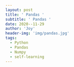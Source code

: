 ```yaml
---
layout: post
title: ' Pandas '
subtitle: ' Pandas '
date: 2020--11-29
author: 'Joy'
header-img: 'img/pandas.jpg'
tags:
  - Python
  - Pandas
  - Numpy
  - self-learning
---
```

